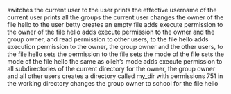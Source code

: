 switches the current user to the user
prints the effective username of the current user
prints all the groups the current user
changes the owner of the file hello to the user betty
creates an empty file
adds execute permission to the owner of the file hello
 adds execute permission to the owner and the group owner, and read permission to other users, to the file hello
adds execution permission to the owner, the group owner and the other users, to the file hello
sets the permission to the file 
sets the mode of the file 
sets the mode of the file hello the same as olleh’s mode
adds execute permission to all subdirectories of the current directory for the owner, the group owner and all other users
 creates a directory called my_dir with permissions 751 in the working directory
changes the group owner to school for the file hello
